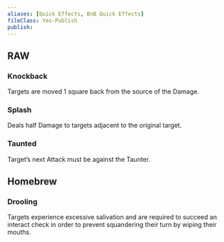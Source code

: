 ```yaml
---
aliases: [Quick Effects, BnB Quick Effects]
fileClass: Yes-Publish
publish: 
---
```


## RAW

### Knockback

Targets are moved 1 square back from the source of the Damage.

### Splash

Deals half Damage to targets adjacent to the original target.

### Taunted

Target’s next Attack must be against the Taunter.

## Homebrew

### Drooling

Targets experience excessive salivation and are required to succeed an interact check in order to prevent squandering their turn by wiping their mouths.
